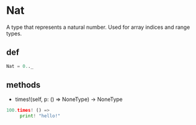 # Nat

A type that represents a natural number. Used for array indices and range types.

## def

```python
Nat = 0.._
```

## methods

* times!(self, p: () => NoneType) -> NoneType

```python
100.times! () =>
     print! "hello!"
```